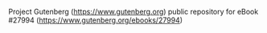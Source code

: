 Project Gutenberg (https://www.gutenberg.org) public repository for eBook #27994 (https://www.gutenberg.org/ebooks/27994)
